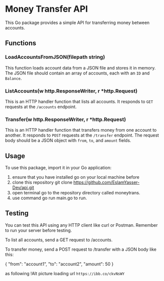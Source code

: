 # Money Transfer API

This Go package provides a simple API for transferring money between accounts.

## Functions

### LoadAccountsFromJSON(filepath string)

This function loads account data from a JSON file and stores it in memory. The JSON file should contain an array of accounts, each with an `ID` and `Balance`.

### ListAccounts(w http.ResponseWriter, r *http.Request)

This is an HTTP handler function that lists all accounts. It responds to `GET` requests at the `/accounts` endpoint.

### Transfer(w http.ResponseWriter, r *http.Request)

This is an HTTP handler function that transfers money from one account to another. It responds to `POST` requests at the `/transfer` endpoint. The request body should be a JSON object with `from`, `to`, and `amount` fields.

## Usage

To use this package, import it in your Go application:
1. ensure that you have installed go on your local machine before
2. clone this repository git clone https://github.com/EslamYasser-Dev/api.git
3. open terminal go to the repository directory called moneytrans.
4. use command go run main.go to run.

## Testing
You can test this API using any HTTP client like curl or Postman. Remember to run your server before testing.

To list all accounts, send a GET request to /accounts.

To transfer money, send a POST request to /transfer with a JSON body like this:

{
    "from": "account1",
    "to": "account2",
    "amount": 50
}

as following
!Alt picture loading
url `https://ibb.co/ckvNsWY`